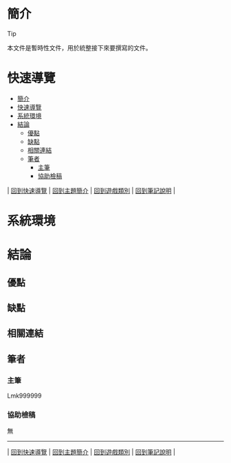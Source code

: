 # 簡介
> [!TIP]
> 本文件是暫時性文件，用於統整接下來要撰寫的文件。


# 快速導覽

- [簡介](#簡介)
- [快速導覽](#快速導覽)
- [系統環境](#系統環境)
- [結論](#結論)
  - [優點](#優點)
  - [缺點](#缺點)
  - [相關連結](#相關連結)
  - [筆者](#筆者)
    - [主筆](#主筆)
    - [協助檢稿](#協助檢稿)


|
[回到快速導覽](#快速導覽)
|
[回到主題簡介](./Factorio.md)
|
[回到遊戲類別](../Game.md)
|
[回到筆記說明](.../README.md)
|


# 系統環境




# 結論

## 優點


## 缺點


## 相關連結


## 筆者


### 主筆
Lmk999999


### 協助檢稿
無


---

|
[回到快速導覽](#快速導覽)
|
[回到主題簡介](./Factorio.md)
|
[回到遊戲類別](../Game.md)
|
[回到筆記說明](.../README.md)
|